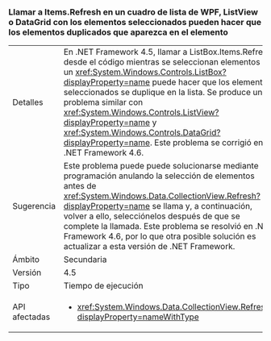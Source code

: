 ### <a name="calling-itemsrefresh-on-a-wpf-listbox-listview-or-datagrid-with-items-selected-can-cause-duplicate-items-to-appear-in-the-element"></a>Llamar a Items.Refresh en un cuadro de lista de WPF, ListView o DataGrid con los elementos seleccionados pueden hacer que los elementos duplicados que aparezca en el elemento

|   |   |
|---|---|
|Detalles|En .NET Framework 4.5, llamar a ListBox.Items.Refresh desde el código mientras se seleccionan elementos en un <xref:System.Windows.Controls.ListBox?displayProperty=name> puede hacer que los elementos seleccionados se duplique en la lista. Se produce un problema similar con <xref:System.Windows.Controls.ListView?displayProperty=name> y <xref:System.Windows.Controls.DataGrid?displayProperty=name>. Este problema se corrigió en .NET Framework 4.6.|
|Sugerencia|Este problema puede puede solucionarse mediante programación anulando la selección de elementos antes de <xref:System.Windows.Data.CollectionView.Refresh?displayProperty=name> se llama y, a continuación, volver a ello, selecciónelos después de que se complete la llamada. Este problema se resolvió en .NET Framework 4.6, por lo que otra posible solución es actualizar a esta versión de .NET Framework.|
|Ámbito|Secundaria|
|Versión|4.5|
|Tipo|Tiempo de ejecución|
|API afectadas|<ul><li><xref:System.Windows.Data.CollectionView.Refresh?displayProperty=nameWithType></li></ul>|

